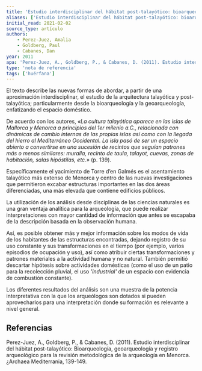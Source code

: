 ```yaml
---
title: 'Estudio interdisciplinar del hábitat post-talayótico: bioarqueología, geoarqueología y registro arqueológico para la revisión metodológica de la arqueología en Menorca'
aliases: ['Estudio interdisciplinar del hábitat post-talayótico: bioarqueología, geoarqueología y registro arqueológico para la revisión metodológica de la arqueología en Menorca', 'Perez-Juez et al. (2011)']
initial_read: 2021-02-02
source_type: artículo
authors: 
    - Perez-Juez, Amalia
    - Goldberg, Paul
    - Cabanes, Dan
year: 2011
apa: 'Perez-Juez, A., Goldberg, P., & Cabanes, D. (2011). Estudio interdisciplinar del hábitat post-talayótico: Bioarqueología, geoarqueología y registro arqueológico parala revisión metodológica de la arqueología en Menorca. Archaea Mediterrania, 139-149.'
type: 'nota de referencia'
tags: ['huérfana']
---
```


El texto describe las nuevas formas de abordar, a partir de una aproximación interdisciplinar, el estudio de la arquitectura talayótica y post-talayótica; particularmente desde la bioarqueología y la geoarqueología, enfatizando el espacio doméstico.

De acuerdo con los autores, *«La cultura talayótica aparece en las islas de Mallorca y Menorca a principios del 1er milenio a.C., relacionada con dinámicas de cambio internas de las propias islas así como con la llegada del hierro al Mediterráneo Occidental. La isla pasó de ser un espacio abierto a convertirse en una sucesión de recintos que seguían patrones más o menos similares: muralla, recinto de taula, talayot, cuevas, zonas de habitación, salas hipóstilas, etc.»* (p. 139).

Específicamente el yacimiento de Torre d’en Galmés es el asentamiento talayótico más extenso de Menorca y centro de las nuevas investigaciones que permitieron excabar estructuras importantes en las dos áreas diferenciadas, una más elevada que contiene edificios públicos.

La utilización de los análisis desde disciplinas de las ciencias naturales es una gran ventaja analítica para la arqueología, que puede realizar interpretaciones con mayor cantidad de información que antes se escapaba de la descripción basada en la observación humana.

Así, es posible obtener más y mejor información sobre los modos de vida de los habitantes de las estructuras encontradas, dejando registro de su uso constante y sus transformaciones en el tiempo (por ejemplo, varios episodios de ocupación y uso), así como atribuir ciertas transformaciones y patrones materiales a la actividad humana y no natural. También permitió descartar hipótesis sobre actividades domésticas (como el uso de un patio para la recolección pluvial, el uso *'industrial'* de un espacio con evidencia de combustión constante).

Los diferentes resultados del análisis son una muestra de la potencia interpretativa con la que los arqueólogos son dotados si pueden aprovecharlos para una interpretación donde su formación es relevante a nivel general.

## Referencias

Perez-Juez, A., Goldberg, P., & Cabanes, D. (2011). Estudio interdisciplinar del hábitat post-talayótico: Bioarqueología, geoarqueología y registro arqueológico para la revisión metodológica de la arqueología en Menorca. ¿Archaea Mediterrania, 139-149.
